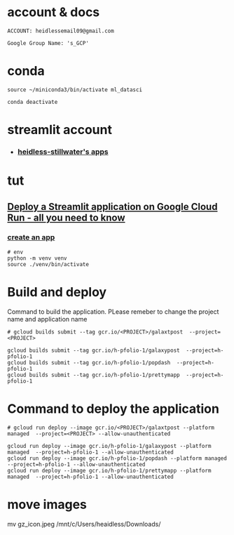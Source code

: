 # account & docs
```
ACCOUNT: heidlessemail09@gmail.com

Google Group Name: 's_GCP'

```

# conda
```
source ~/miniconda3/bin/activate ml_datasci

conda deactivate

```

# streamlit account
- ### [heidless-stillwater's apps](https://share.streamlit.io/)


# tut
## [Deploy a Streamlit application on Google Cloud Run - all you need to know](https://www.youtube.com/watch?v=LxwoCKM1Qik&t=1s)

### [create an app](https://docs.streamlit.io/get-started/tutorials/create-an-app)
```
# env
python -m venv venv
source ./venv/bin/activate

```

# Build and deploy
Command to build the application. PLease remeber to change the project name and application name
```
# gcloud builds submit --tag gcr.io/<PROJECT>/galaxtpost  --project=<PROJECT>

gcloud builds submit --tag gcr.io/h-pfolio-1/galaxypost  --project=h-pfolio-1
gcloud builds submit --tag gcr.io/h-pfolio-1/popdash  --project=h-pfolio-1
gcloud builds submit --tag gcr.io/h-pfolio-1/prettymapp  --project=h-pfolio-1

```

# Command to deploy the application
```
# gcloud run deploy --image gcr.io/<PROJECT>/galaxtpost --platform managed  --project=<PROJECT> --allow-unauthenticated

gcloud run deploy --image gcr.io/h-pfolio-1/galaxypost --platform managed  --project=h-pfolio-1 --allow-unauthenticated
gcloud run deploy --image gcr.io/h-pfolio-1/popdash --platform managed  --project=h-pfolio-1 --allow-unauthenticated
gcloud run deploy --image gcr.io/h-pfolio-1/prettymapp --platform managed  --project=h-pfolio-1 --allow-unauthenticated

```

# move images
mv gz_icon.jpeg /mnt/c/Users/heaidless/Downloads/

